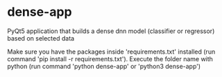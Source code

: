 # dense-app
PyQt5 application that builds a dense dnn model (classifier or regressor) based on selected data

Make sure you have the packages inside 'requirements.txt' installed (run command 'pip install -r requirements.txt').
Execute the folder name with python (run command 'python dense-app' or 'python3 dense-app')

